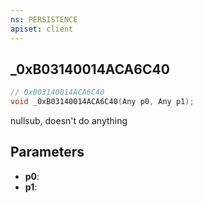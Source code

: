 ```yaml
---
ns: PERSISTENCE
apiset: client
---
```

## _0xB03140014ACA6C40

```c
// 0xB03140014ACA6C40
void _0xB03140014ACA6C40(Any p0, Any p1);
```

nullsub, doesn't do anything

## Parameters
* **p0**:
* **p1**: